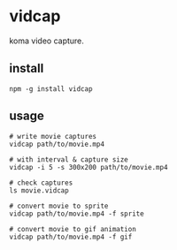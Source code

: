 vidcap
======

koma video capture.

## install
```
npm -g install vidcap
```

## usage
```
# write movie captures
vidcap path/to/movie.mp4

# with interval & capture size
vidcap -i 5 -s 300x200 path/to/movie.mp4

# check captures
ls movie.vidcap

# convert movie to sprite
vidcap path/to/movie.mp4 -f sprite

# convert movie to gif animation
vidcap path/to/movie.mp4 -f gif
```
